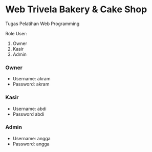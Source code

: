 # Web Trivela Bakery & Cake Shop
Tugas Pelatihan Web Programming

Role User:
1. Owner
2. Kasir
3. Admin

### Owner
- Username: akram
- Password: akram

### Kasir
- Username: abdi
- Password abdi

### Admin
- Username: angga
- Password: angga
